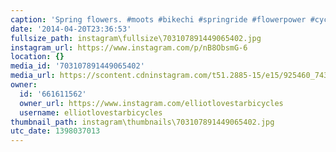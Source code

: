 ```yaml
---
caption: 'Spring flowers. #moots #bikechi #springride #flowerpower #cycling  #lovestarbicyclebags'
date: '2014-04-20T23:36:53'
fullsize_path: instagram\fullsize\703107891449065402.jpg
instagram_url: https://www.instagram.com/p/nB8ObsmG-6
location: {}
media_id: '703107891449065402'
media_url: https://scontent.cdninstagram.com/t51.2885-15/e15/925460_743140952374531_452344991_n.jpg?ig_cache_key=NzAzMTA3ODkxNDQ5MDY1NDAy.2
owner:
  id: '661611562'
  owner_url: https://www.instagram.com/elliotlovestarbicycles
  username: elliotlovestarbicycles
thumbnail_path: instagram\thumbnails\703107891449065402.jpg
utc_date: 1398037013
---
```

